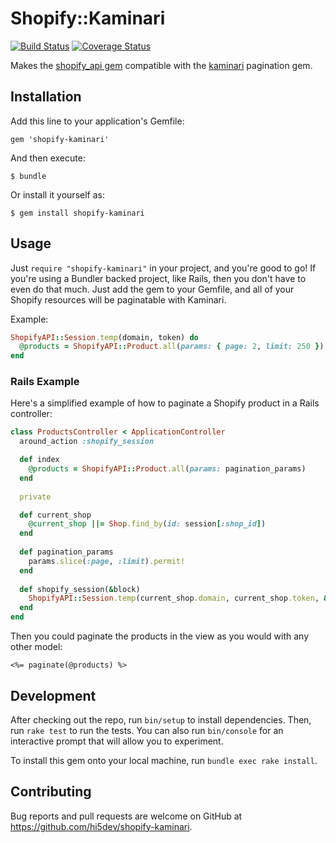 # Shopify::Kaminari

[![Build Status](https://travis-ci.org/hi5dev/shopify-kaminari.svg?branch=master)](https://travis-ci.org/hi5dev/shopify-kaminari)
[![Coverage Status](https://coveralls.io/repos/github/hi5dev/shopify-kaminari/badge.svg?branch=master)](https://coveralls.io/github/hi5dev/shopify-kaminari?branch=master)

Makes the [shopify_api gem](https://github.com/shopify/shopify_api) compatible
with the [kaminari](https://github.com/kaminari/kaminari) pagination gem.

## Installation

Add this line to your application's Gemfile:

    gem 'shopify-kaminari'

And then execute:

    $ bundle

Or install it yourself as:

    $ gem install shopify-kaminari

## Usage

Just `require "shopify-kaminari"` in your project, and you're good to go! If 
you're using a Bundler backed project, like Rails, then you don't have to 
even do that much. Just add the gem to your Gemfile, and all of your Shopify 
resources will be paginatable with Kaminari.

Example:

```ruby
ShopifyAPI::Session.temp(domain, token) do
  @products = ShopifyAPI::Product.all(params: { page: 2, limit: 250 })
end
```

### Rails Example

Here's a simplified example of how to paginate a Shopify product in a Rails 
controller: 

```ruby
class ProductsController < ApplicationController
  around_action :shopify_session

  def index
    @products = ShopifyAPI::Product.all(params: pagination_params)
  end
  
  private

  def current_shop
    @current_shop ||= Shop.find_by(id: session[:shop_id])
  end
  
  def pagination_params
    params.slice(:page, :limit).permit!
  end
  
  def shopify_session(&block)
    ShopifyAPI::Session.temp(current_shop.domain, current_shop.token, &block)
  end
end
```

Then you could paginate the products in the view as you would with any other 
model:

```erb
<%= paginate(@products) %>
```

## Development

After checking out the repo, run `bin/setup` to install dependencies. Then, 
run `rake test` to run the tests. You can also run `bin/console` for an 
interactive prompt that will allow you to experiment.

To install this gem onto your local machine, run `bundle exec rake install`.

## Contributing

Bug reports and pull requests are welcome on GitHub at
https://github.com/hi5dev/shopify-kaminari.
